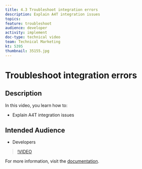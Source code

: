 ```yaml
---
title: 4.3 Troubleshoot integration errors
description: Explain A4T integration issues
topics: 
feature: troubleshoot
audience: developer
activity: implement
doc-type: technical video
team: Technical Marketing
kt: 5395
thumbnail: 35155.jpg
---
```


# Troubleshoot integration errors

## Description

In this video, you learn how to:

* Explain A4T integration issues

## Intended Audience

* Developers

>[!VIDEO](https://video.tv.adobe.com/v/35155/?quality=12)

For more information, visit the [documentation](https://docs.adobe.com/content/help/en/target/using/integrate/a4t/troubleshoot-a4t/a4t-troubleshooting.html).
